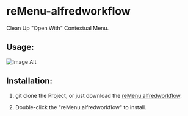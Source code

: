 reMenu-alfredworkflow
==================
Clean Up "Open With" Contextual Menu.

Usage:
----
![Image Alt](https://raw.github.com/imcaspar/reMenu-alfredworkflow/master/reMenu-screenshot.png)

Installation:
----

1) git clone the Project, or just download the [reMenu.alfredworkflow](https://github.com/imcaspar/reMenu-alfredworkflow/raw/master/reMenu.alfredworkflow).

2) Double-click the "reMenu.alfredworkflow" to install.